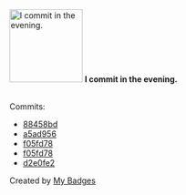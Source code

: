 <img src="https://my-badges.github.io/my-badges/evening-commits.png" alt="I commit in the evening." title="I commit in the evening." width="128">
<strong>I commit in the evening.</strong>
<br><br>

Commits:

- <a href="https://github.com/dai/Follow/commit/88458bd7a3e32854cd5b7b93f36c72f6cf3abac5">88458bd</a>
- <a href="https://github.com/dai/Follow/commit/a5ad956ed2992454e2f4fd68aa1376896cdec308">a5ad956</a>
- <a href="https://github.com/dai/zenn/commit/f05fd780ea8cb87c1992e7589f5f1f7e9eaa2f9a">f05fd78</a>
- <a href="https://github.com/dai/djot/commit/f05fd780ea8cb87c1992e7589f5f1f7e9eaa2f9a">f05fd78</a>
- <a href="https://github.com/dai/d2023/commit/d2e0fe29f466bbde4a39d899de4f4b3f320aee33">d2e0fe2</a>


Created by <a href="https://github.com/my-badges/my-badges">My Badges</a>